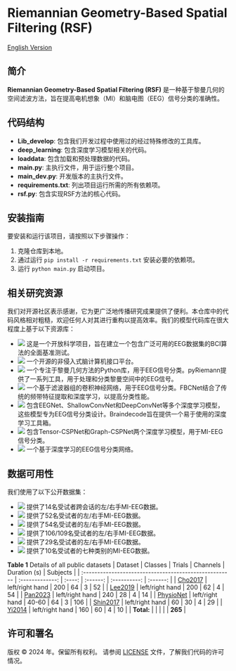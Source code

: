 # Riemannian Geometry-Based Spatial Filtering (RSF)

[English Version](./README.en.md)

## 简介

**Riemannian Geometry-Based Spatial Filtering (RSF)** 是一种基于黎曼几何的空间滤波方法，旨在提高电机想象（MI）和脑电图（EEG）信号分类的准确性。

## 代码结构

- **Lib_develop**: 包含我们开发过程中使用过的经过特殊修改的工具库。
- **deep_learning**: 包含深度学习模型相关的代码。
- **loaddata**: 包含加载和预处理数据的代码。
- **main.py**: 主执行文件，用于运行整个项目。
- **main_dev.py**: 开发版本的主执行文件。
- **requirements.txt**: 列出项目运行所需的所有依赖项。
- **rsf.py**: 包含实现RSF方法的核心代码。

## 安装指南

要安装和运行该项目，请按照以下步骤操作：

1. 克隆仓库到本地。
2. 通过运行 `pip install -r requirements.txt` 安装必要的依赖项。
3. 运行 `python main.py` 启动项目。

## 相关研究资源

我们对开源社区表示感谢，它为更广泛地传播研究成果提供了便利。本仓库中的代码风格相对粗糙，欢迎任何人对其进行重构以提高效率。我们的模型代码库在很大程度上基于以下资源库：

- [<img src="https://img.shields.io/badge/GitHub-MOABB-b31b1b"></img>](https://github.com/NeuroTechX/moabb) 这是一个开放科学项目，旨在建立一个包含广泛可用的EEG数据集的BCI算法的全面基准测试。
- [<img src="https://img.shields.io/badge/GitHub-MetaBCI-b31b1b"></img>](https://github.com/TBC-TJU/MetaBCI) 一个开源的非侵入式脑计算机接口平台。
- [<img src="https://img.shields.io/badge/GitHub-pyRiemann-b31b1b"></img>](https://github.com/pyRiemann/pyRiemann) 一个专注于黎曼几何方法的Python库，用于EEG信号分类。pyRiemann提供了一系列工具，用于处理和分类黎曼空间中的EEG信号。
- [<img src="https://img.shields.io/badge/GitHub-FBCNet-b31b1b"></img>](https://github.com/ravikiran-mane/FBCNet) 一个基于滤波器组的卷积神经网络，用于EEG信号分类。FBCNet结合了传统的频带特征提取和深度学习，以提高分类性能。
- [<img src="https://img.shields.io/badge/GitHub-Braindecode-b31b1b"></img>](https://github.com/braindecode/braindecode) 包含EEGNet、ShallowConvNet和DeepConvNet等多个深度学习模型，这些模型专为EEG信号分类设计。Braindecode旨在提供一个易于使用的深度学习工具箱。
- [<img src="https://img.shields.io/badge/GitHub-CSPNet-b31b1b"></img>](https://github.com/GeometricBCI/Tensor-CSPNet-and-Graph-CSPNet) 包含Tensor-CSPNet和Graph-CSPNet两个深度学习模型，用于MI-EEG信号分类。
- [<img src="https://img.shields.io/badge/GitHub-LMDANet-b31b1b"></img>](https://github.com/MiaoZhengQing/LMDA-Code) 一个基于深度学习的EEG信号分类网络。

## 数据可用性

我们使用了以下公开数据集：

- [<img src="https://img.shields.io/badge/DOI-Pan2023-blue"></img>](https://doi.org/10.7910/DVN/O5CQFA) 提供了14名受试者跨会话的左/右手MI-EEG数据。
- [<img src="https://img.shields.io/badge/DOI-Cho2017-green"></img>](http://gigadb.org/dataset/100295) 提供了52名受试者的左/右手MI-EEG数据。
- [<img src="https://img.shields.io/badge/DOI-Lee2019-orange"></img>](https://doi.org/10.1093/gigascience/giz002) 提供了54名受试者的左/右手MI-EEG数据。
- [<img src="https://img.shields.io/badge/DOI-Physionet-red"></img>](https://www.physionet.org/content/eegmmidb/1.0.0/) 提供了106/109名受试者的左/右手MI-EEG数据。
- [<img src="https://img.shields.io/badge/DOI-Shin2017-purple"></img>](http://doc.ml.tu-berlin.de/hBCI) 提供了29名受试者的左/右手MI-EEG数据。
- [<img src="https://img.shields.io/badge/DOI-Yi2014-yellow"></img>](https://doi.org/10.7910/DVN/27306) 提供了10名受试者的七种类别的MI-EEG数据。

**Table 1** Details of all public datasets
| Dataset                                                |     Classes     | Trials | Channels | Duration (s) | Subjects |
| :----------------------------------------------------- | :-------------: | :----: | :------: | :----------: | :------: |
| [Cho2017](https://doi.org/10.1093/gigascience/gix034)  | left/right hand |  200   |    64    |      3       |    52    |
| [Lee2019](https://doi.org/10.1093/gigascience/giz002)  | left/right hand |  200   |    62    |      4       |    54    |
| [Pan2023](https://doi.org/10.1088/1741-2552/ad0a01)    | left/right hand |  240   |    28    |      4       |    14    |
| [PhysioNet](https://doi.org/10.1109/TBME.2004.827072)  | left/right hand | 40-60  |    64    |      3       |   106    |
| [Shin2017](https://doi.org/10.1109/TNSRE.2016.2628057) | left/right hand |   60   |    30    |      4       |    29    |
| [Yi2014](https://doi.org/10.1371/journal.pone.0114853) | left/right hand |  160   |    60    |      4       |    10    |
| **Total:**                                             |                 |        |          |              | **265**  |

## 许可和署名

版权 © 2024 年。保留所有权利。
请参阅 [LICENSE](./LICENSE) 文件，了解我们代码的许可情况。
